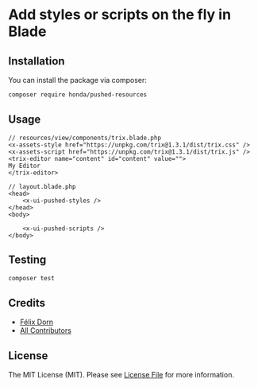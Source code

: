 # Add styles or scripts on the fly in Blade
## Installation

You can install the package via composer:

```bash
composer require honda/pushed-resources
```

## Usage

```blade
// resources/view/components/trix.blade.php
<x-assets-style href="https://unpkg.com/trix@1.3.1/dist/trix.css" />
<x-assets-script href="https://unpkg.com/trix@1.3.1/dist/trix.js" />
<trix-editor name="content" id="content" value="">
My Editor
</trix-editor>
```

```blade
// layout.blade.php
<head>
    <x-ui-pushed-styles />
</head>
<body>

    <x-ui-pushed-scripts />
</body>
```

## Testing

```bash
composer test
```

## Credits

- [Félix Dorn](https://github.com/FélixDorn)
- [All Contributors](../../contributors)

## License

The MIT License (MIT). Please see [License File](LICENSE.md) for more information.
